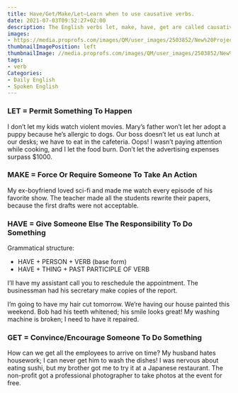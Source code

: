 ```yaml
---
title: Have/Get/Make/Let—Learn when to use causative verbs.
date: 2021-07-03T09:52:27+02:00
description: The English verbs let, make, have, get are called causative verbs because they cause something else to happen.
images:
- https://media.proprofs.com/images/QM/user_images/2503852/New%20Project%20(40)(104).jpg
thumbnailImagePosition: left
thumbnailImage: //media.proprofs.com/images/QM/user_images/2503852/New%20Project%20(40)(104).jpg
tags:
- verb
Categories:
- Daily English
- Spoken English
---
```


### LET = Permit Something To Happen

I don’t let my kids watch violent movies.
Mary’s father won’t let her adopt a puppy because he’s allergic to dogs.
Our boss doesn’t let us eat lunch at our desks; we have to eat in the cafeteria.
Oops! I wasn’t paying attention while cooking, and I let the food burn.
Don’t let the advertising expenses surpass $1000.

### MAKE = Force Or Require Someone To Take An Action

My ex-boyfriend loved sci-fi and made me watch every episode of his favorite show.
The teacher made all the students rewrite their papers, because the first drafts were not acceptable.

### HAVE = Give Someone Else The Responsibility To Do Something

Grammatical structure:
* HAVE + PERSON + VERB (base form)
* HAVE + THING + PAST PARTICIPLE OF VERB

I’ll have my assistant call you to reschedule the appointment.
The businessman had his secretary make copies of the report.

I’m going to have my hair cut tomorrow.
We’re having our house painted this weekend.
Bob had his teeth whitened; his smile looks great!
My washing machine is broken; I need to have it repaired.

### GET = Convince/Encourage Someone To Do Something

How can we get all the employees to arrive on time?
My husband hates housework; I can never get him to wash the dishes!
I was nervous about eating sushi, but my brother got me to try it at a Japanese restaurant.
The non-profit got a professional photographer to take photos at the event for free.
